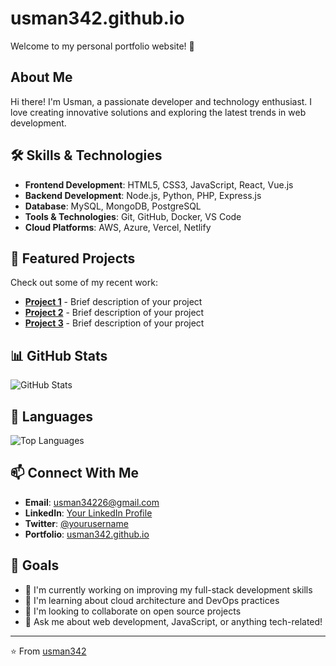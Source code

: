 # usman342.github.io

Welcome to my personal portfolio website! 🚀

## About Me

Hi there! I'm Usman, a passionate developer and technology enthusiast. I love creating innovative solutions and exploring the latest trends in web development.

## 🛠️ Skills & Technologies

- **Frontend Development**: HTML5, CSS3, JavaScript, React, Vue.js
- **Backend Development**: Node.js, Python, PHP, Express.js
- **Database**: MySQL, MongoDB, PostgreSQL
- **Tools & Technologies**: Git, GitHub, Docker, VS Code
- **Cloud Platforms**: AWS, Azure, Vercel, Netlify

## 🚀 Featured Projects

Check out some of my recent work:

- **[Project 1](link-to-project-1)** - Brief description of your project
- **[Project 2](link-to-project-2)** - Brief description of your project
- **[Project 3](link-to-project-3)** - Brief description of your project

## 📊 GitHub Stats

![GitHub Stats](https://github-readme-stats.vercel.app/api?username=usman342&show_icons=true&theme=dark)

## 🌟 Languages

![Top Languages](https://github-readme-stats.vercel.app/api/top-langs/?username=usman342&layout=compact&theme=dark)

## 📫 Connect With Me

- **Email**: usman34226@gmail.com
- **LinkedIn**: [Your LinkedIn Profile](https://linkedin.com/in/your-profile)
- **Twitter**: [@yourusername](https://twitter.com/yourusername)
- **Portfolio**: [usman342.github.io](https://usman342.github.io)

## 🎯 Goals

- 🔭 I'm currently working on improving my full-stack development skills
- 🌱 I'm learning about cloud architecture and DevOps practices
- 👯 I'm looking to collaborate on open source projects
- 💬 Ask me about web development, JavaScript, or anything tech-related!

---

⭐ From [usman342](https://github.com/usman342)
